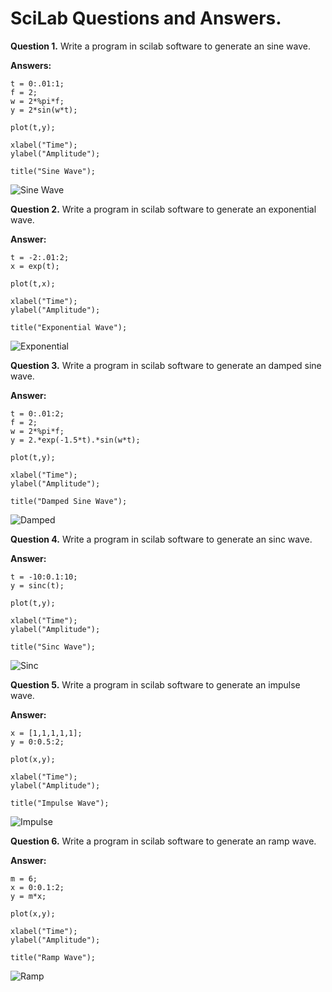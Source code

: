 # SciLab Questions and Answers.

**Question 1.** Write a program in scilab software to generate an sine wave.

**Answers:** 

```
t = 0:.01:1;
f = 2;
w = 2*%pi*f;
y = 2*sin(w*t);

plot(t,y);

xlabel("Time");
ylabel("Amplitude");

title("Sine Wave");
```
![Sine Wave](./assets/Sine%20Wave%20Function.png)

**Question 2.** Write a program in scilab software to generate an exponential wave.

**Answer:**

```
t = -2:.01:2;
x = exp(t);

plot(t,x);

xlabel("Time");
ylabel("Amplitude");

title("Exponential Wave");
```
![Exponential](./assets/Exponential%20Wave.png)

**Question 3.** Write a program in scilab software to generate an damped sine wave.

**Answer:**

```
t = 0:.01:2;
f = 2;
w = 2*%pi*f;
y = 2.*exp(-1.5*t).*sin(w*t);

plot(t,y);

xlabel("Time");
ylabel("Amplitude");

title("Damped Sine Wave");
```
![Damped](./assets/Damped%20Sine%20Wave.png)

**Question 4.** Write a program in scilab software to generate an sinc wave.

**Answer:**

```
t = -10:0.1:10;
y = sinc(t);

plot(t,y);

xlabel("Time");
ylabel("Amplitude");

title("Sinc Wave");
```
![Sinc](./assets/Sinc%20Wave.png)

**Question 5.** Write a program in scilab software to generate an impulse wave.

**Answer:**

```
x = [1,1,1,1,1];
y = 0:0.5:2;

plot(x,y);

xlabel("Time");
ylabel("Amplitude");

title("Impulse Wave");
```
![Impulse](./assets/Impulse%20Wave.png)

**Question 6.** Write a program in scilab software to generate an ramp wave.

**Answer:**

```
m = 6;
x = 0:0.1:2;
y = m*x;

plot(x,y);

xlabel("Time");
ylabel("Amplitude");

title("Ramp Wave");
```
![Ramp](./assets/Ramp%20Wave.png)